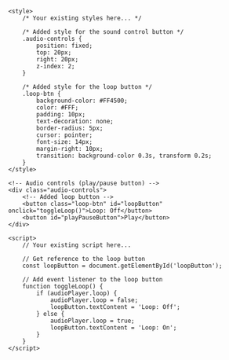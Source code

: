 <html lang="en">
<head>
    <meta charset="UTF-8">
    <meta name="viewport" content="width=device-width, initial-scale=1.0">
    <title>Home Page - Subscribe</title>
    <link rel="stylesheet" href="styles.css">
    <link rel="icon" type="image/x-icon" href="favicon.ico" sizes="32x32">

    <style>
        /* Your existing styles here... */

        /* Added style for the sound control button */
        .audio-controls {
            position: fixed;
            top: 20px;
            right: 20px;
            z-index: 2;
        }

        /* Added style for the loop button */
        .loop-btn {
            background-color: #FF4500;
            color: #FFF;
            padding: 10px;
            text-decoration: none;
            border-radius: 5px;
            cursor: pointer;
            font-size: 14px;
            margin-right: 10px;
            transition: background-color 0.3s, transform 0.2s;
        }
    </style>
</head>
<body>
    <!-- Your existing HTML code here... -->

    <!-- Audio controls (play/pause button) -->
    <div class="audio-controls">
        <!-- Added loop button -->
        <button class="loop-btn" id="loopButton" onclick="toggleLoop()">Loop: Off</button>
        <button id="playPauseButton">Play</button>
    </div>

    <script>
        // Your existing script here...

        // Get reference to the loop button
        const loopButton = document.getElementById('loopButton');

        // Add event listener to the loop button
        function toggleLoop() {
            if (audioPlayer.loop) {
                audioPlayer.loop = false;
                loopButton.textContent = 'Loop: Off';
            } else {
                audioPlayer.loop = true;
                loopButton.textContent = 'Loop: On';
            }
        }
    </script>
</body>
</html
